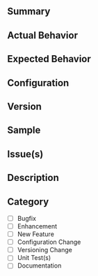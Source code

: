 <!-- 
Before creating an issue or submitting a PR, please check that your issue is not already fixed in the latest stable version and that a similar issue or PR is not reported already (also check closed issues).
-->

<!--
Please help us process GitHub Issues faster by providing the following information.

Note: If you have a question about your entire application or use case, please post it on the Okta Developer Forum (https://devforum.okta.com) instead. For urgent issues contact support@okta.com. Issues in this repository are reserved for bug reports and feature requests.
-->

<!--
For Security related issues, please fill the below section.
-->

## Summary

<!-- 
Please provide a high level summary of the issue you are having
-->

## Actual Behavior

<!-- 
Please describe step by step the behavior you are observing
-->

## Expected Behavior

<!--
Please describe step by step the behavior you expect
-->

## Configuration

<!--
Please provide any configuration you have.
-->

## Version

<!--
Please describe what version you are using. Does the problem occur in other versions?
-->

## Sample

<!--
Providing a complete sample (i.e. link to a github repository) will give this issue higher
priority than issues that do not have a complete sample.
-->

## Issue(s)
<!-- Reference any existing issue(s) here. -->

## Description
<!-- Add a brief description of the issue. -->

## Category
<!-- If possible, commit unit tests separately from the implementation to simplify validation. -->
- [ ] Bugfix
- [ ] Enhancement
- [ ] New Feature
- [ ] Configuration Change
- [ ] Versioning Change
- [ ] Unit Test(s)
- [ ] Documentation
